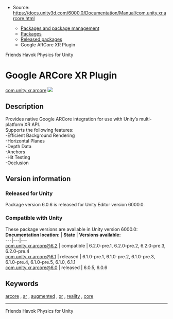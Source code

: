 * Source: https://docs.unity3d.com/6000.0/Documentation/Manual/com.unity.xr.arcore.html

  * [Packages and package management](https://docs.unity3d.com/6000.0/Documentation/Manual/PackagesList.html)
  * [Packages](https://docs.unity3d.com/6000.0/Documentation/Manual/Packages-all.html)
  * [Released packages](https://docs.unity3d.com/6000.0/Documentation/Manual/pack-safe.html)
  * Google ARCore XR Plugin 


[](https://docs.unity3d.com/6000.0/Documentation/Manual/com.unity.services.friends.html)
Friends 
[](https://docs.unity3d.com/6000.0/Documentation/Manual/com.havok.physics.html)
Havok Physics for Unity 
# Google ARCore XR Plugin
[com.unity.xr.arcore](https://docs.unity3d.com/Packages/com.unity.xr.arcore@6.1/manual/index.html) ![](https://docs.unity3d.com/6000.0/Documentation/uploads/Main/iconRel.png)
## Description
Provides native Google ARCore integration for use with Unity’s multi-platform XR API.  
Supports the following features:  
-Efficient Background Rendering  
-Horizontal Planes  
-Depth Data  
-Anchors  
-Hit Testing  
-Occlusion 
## Version information
### Released for Unity
Package version 6.0.6 is released for Unity Editor version 6000.0.
### Compatible with Unity
These package versions are available in Unity version 6000.0:
**Documentation location:** | **State** | **Versions available:**  
---|---|---  
[com.unity.xr.arcore@6.2](https://docs.unity3d.com/Packages/com.unity.xr.arcore@6.2/manual/index.html) | compatible | 6.2.0-pre.1, 6.2.0-pre.2, 6.2.0-pre.3, 6.2.0-pre.4  
[com.unity.xr.arcore@6.1](https://docs.unity3d.com/Packages/com.unity.xr.arcore@6.1/manual/index.html) | released | 6.1.0-pre.1, 6.1.0-pre.2, 6.1.0-pre.3, 6.1.0-pre.4, 6.1.0-pre.5, 6.1.0, 6.1.1  
[com.unity.xr.arcore@6.0](https://docs.unity3d.com/Packages/com.unity.xr.arcore@6.0/manual/index.html) | released | 6.0.5, 6.0.6  
## Keywords
[arcore](https://docs.unity3d.com/6000.0/Documentation/Manual/pack-keys.html#arcore) , [ar](https://docs.unity3d.com/6000.0/Documentation/Manual/pack-keys.html#ar) , [augmented](https://docs.unity3d.com/6000.0/Documentation/Manual/pack-keys.html#augmented) , [xr](https://docs.unity3d.com/6000.0/Documentation/Manual/pack-keys.html#xr) , [reality](https://docs.unity3d.com/6000.0/Documentation/Manual/pack-keys.html#reality) , [core](https://docs.unity3d.com/6000.0/Documentation/Manual/pack-keys.html#core)
* * *
[](https://docs.unity3d.com/6000.0/Documentation/Manual/com.unity.services.friends.html)
Friends 
[](https://docs.unity3d.com/6000.0/Documentation/Manual/com.havok.physics.html)
Havok Physics for Unity 

